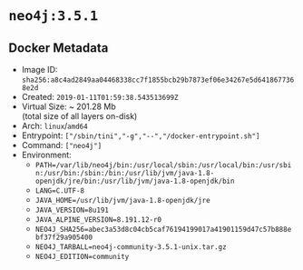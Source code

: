 # `neo4j:3.5.1`

## Docker Metadata

- Image ID: `sha256:a8c4ad2849aa04468338cc7f1855bcb29b7873ef06e34267e5d6418677368e2d`
- Created: `2019-01-11T01:59:38.543513699Z`
- Virtual Size: ~ 201.28 Mb  
  (total size of all layers on-disk)
- Arch: `linux`/`amd64`
- Entrypoint: `["/sbin/tini","-g","--","/docker-entrypoint.sh"]`
- Command: `["neo4j"]`
- Environment:
  - `PATH=/var/lib/neo4j/bin:/usr/local/sbin:/usr/local/bin:/usr/sbin:/usr/bin:/sbin:/bin:/usr/lib/jvm/java-1.8-openjdk/jre/bin:/usr/lib/jvm/java-1.8-openjdk/bin`
  - `LANG=C.UTF-8`
  - `JAVA_HOME=/usr/lib/jvm/java-1.8-openjdk/jre`
  - `JAVA_VERSION=8u191`
  - `JAVA_ALPINE_VERSION=8.191.12-r0`
  - `NEO4J_SHA256=abec3a53d8c04cb5caf76194199017a41901159d47c57b888ebf37f29a905400`
  - `NEO4J_TARBALL=neo4j-community-3.5.1-unix.tar.gz`
  - `NEO4J_EDITION=community`
